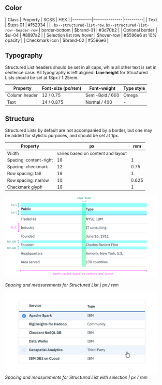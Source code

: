 ## Color
| Class    | Property    | SCSS          | HEX      |
|----------|---------------|----------|
| Text     | $text-01      | #152934  |
| `.bx--structured-list-row.bx--structured-list-row--header-row` | border-bottom | $brand-01 | #3d70b2 |
| Optional border | $ui-04 | #8897a2    |
| Selection list row:hover  | $hover-row | #5596e6 at 10% opacity    |
| Checkmark icon | $brand-02  | #5596e6    |


## Typography
Structured List headers should be set in all caps, while all other text is set in sentence case. All typography is left aligned. **Line height** for Structured Lists should be set at 18px / 1.25rem.

| Property | Font-size (px/rem)     | Font-weight  | Type style |
|----------|-----------------|--------------|-- |
| Column header   | 12 / 0.75 | Semi-Bold / 600   | Omega |
| Text     | 14 / 0.875 | Normal / 400   | - |

## Structure
Structured Lists by default are not accompanied by a border, but one may be added for stylistic purposes, and should be set at 1px.  


| Property             | px | rem  |
|----------------------|----|------|
| Width                | varies based on content and layout |   |
| Spacing: content-right| 16 | 1    |
| Spacing: checkmark    | 12 | 0.75 |
| Row spacing: tall     | 16 | 1    |
| Row spacing: narrow   | 10 | 0.625|
| Checkmark glyph       | 16 | 1   |


![Spacing and measurements for Structured List](images/structured-list-style-1.png)

_Spacing and measurements for Structured List | px / rem_


![Spacing and measurements for Structured List with selection](images/structured-list-style-2.png)
_Spacing and measurements for Structured List with selection | px / rem_
